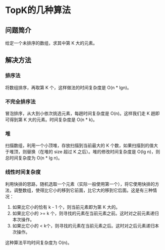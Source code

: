 # TopK的几种算法
## 问题简介
给定一个未排序的数组，求其中第 K 大的元素。
## 解决方法
### 排序法
将数组排序，再取第 K 个，这样做法的时间复杂度是 O(n * lgn)。
### 不完全排序法
冒泡排序，从大到小依次挑选元素，每趟时间复杂度是 O(n)。这样我们走 K 趟即可得到第 K 大的元素。时间复杂度是 O(n * k)。
### 堆
扫描数组，利用一个小顶堆，存放扫描到当前最大的 K 个数，如果扫描到的值大于堆顶，则替换（在堆的 size 超过 K 之后）。堆的修改时间复杂度是 O(lg n)，则总时间复杂度为 O(n * lg n)。
### 线性时间复杂度
利用快排的思路，随机选取一个元素（实际一般使用第一个），将它使用快排的方法，调整数组，使得比它小的移到它前面，比它大的移到它后面。这是有三种情况：
1. 如果比它小的恰有 k - 1 个，则当前元素即为第 K 大的。
2. 如果比它小的 >= k 个，则寻找的元素在当前元素之前。这时对之前元素递归本次操作。
3. 如果比它小的 < k个，则寻找的元素在当前元素之后。这时对之后元素递归本次操作。<br/>

这种算法平均时间复杂度为 O(n)。